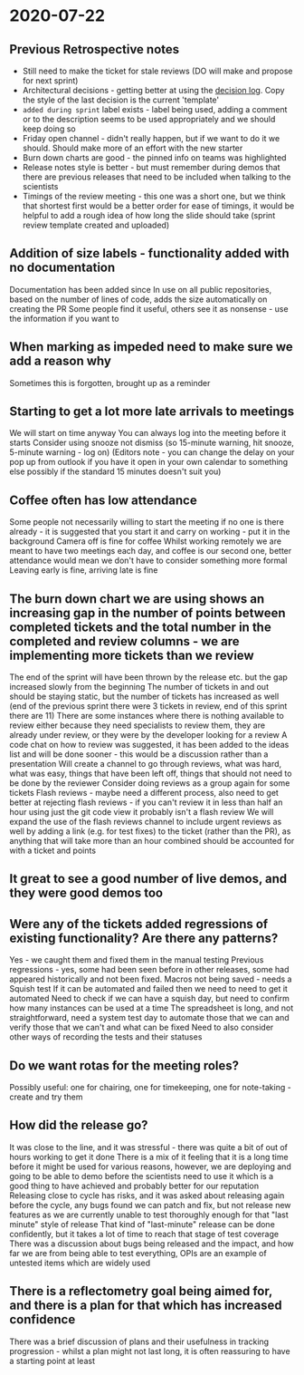 # 2020-07-22

## Previous Retrospective notes
* Still need to make the ticket for stale reviews (DO will make and propose for next sprint)
* Architectural decisions - getting better at using the [decision log](Decision-Log). Copy the style of the last decision is the current 'template'
* `added during sprint` label exists - label being used, adding a comment or to the description seems to be used appropriately and we should keep doing so
* Friday open channel - didn't really happen, but if we want to do it we should. Should make more of an effort with the new starter
* Burn down charts are good - the pinned info on teams was highlighted
* Release notes style is better - but must remember during demos that there are previous releases that need to be included when talking to the scientists
* Timings of the review meeting - this one was a short one, but we think that shortest first would be a better order for ease of timings, it would be helpful to add a rough idea of how long the slide should take (sprint review template created and uploaded)

## Addition of size labels - functionality added with no documentation
Documentation has been added since
In use on all public repositories, based on the number of lines of code, adds the size automatically on creating the PR
Some people find it useful, others see it as nonsense - use the information if you want to

## When marking as impeded need to make sure we add a reason why
Sometimes this is forgotten, brought up as a reminder

## Starting to get a lot more late arrivals to meetings
We will start on time anyway
You can always log into the meeting before it starts
Consider using snooze not dismiss (so 15-minute warning, hit snooze, 5-minute warning - log on) (Editors note - you can change the delay on your pop up from outlook if you have it open in your own calendar to something else possibly if the standard 15 minutes doesn't suit you)

## Coffee often has low attendance
Some people not necessarily willing to start the meeting if no one is there already - it is suggested that you start it and carry on working - put it in the background
Camera off is fine for coffee
Whilst working remotely we are meant to have two meetings each day, and coffee is our second one, better attendance would mean we don't have to consider something more formal
Leaving early is fine, arriving late is fine

## The burn down chart we are using shows an increasing gap in the number of points between completed tickets and the total number in the completed and review columns - we are implementing more tickets than we review
The end of the sprint will have been thrown by the release etc. but the gap increased slowly from the beginning
The number of tickets in and out should be staying static, but the number of tickets has increased as well (end of the previous sprint there were 3 tickets in review, end of this sprint there are 11)
There are some instances where there is nothing available to review either because they need specialists to review them, they are already under review, or they were by the developer looking for a review
A code chat on how to review was suggested, it has been added to the ideas list and will be done sooner - this would be a discussion rather than a presentation
Will create a channel to go through reviews, what was hard, what was easy, things that have been left off, things that should not need to be done by the reviewer
Consider doing reviews as a group again for some tickets
Flash reviews - maybe need a different process, also need to get better at rejecting flash reviews - if you can't review it in less than half an hour using just the git code view it probably isn't a flash review
We will expand the use of the flash reviews channel to include urgent reviews as well by adding a link (e.g. for test fixes) to the ticket (rather than the PR), as anything that will take more than an hour combined should be accounted for with a ticket and points

## It great to see a good number of live demos, and they were good demos too

## Were any of the tickets added regressions of existing functionality? Are there any patterns?
Yes - we caught them and fixed them in the manual testing
Previous regressions - yes, some had been seen before in other releases, some had appeared historically and not been fixed.
Macros not being saved - needs a Squish test
If it can be automated and failed then we need to need to get it automated
Need to check if we can have a squish day, but need to confirm how many instances can be used at a time
The spreadsheet is long, and not straightforward, need a system test day to automate those that we can and verify those that we can't and what can be fixed
Need to also consider other ways of recording the tests and their statuses

## Do we want rotas for the meeting roles?
Possibly useful: one for chairing, one for timekeeping, one for note-taking - create and try them

## How did the release go?
It was close to the line, and it was stressful - there was quite a bit of out of hours working to get it done
There is a mix of it feeling that it is a long time before it might be used for various reasons, however, we are deploying and going to be able to demo before the scientists need to use it which is a good thing to have achieved and probably better for our reputation
Releasing close to cycle has risks, and it was asked about releasing again before the cycle, any bugs found we can patch and fix, but not release new features as we are currently unable to test thoroughly enough for that "last minute" style of release
That kind of "last-minute" release can be done confidently, but it takes a lot of time to reach that stage of test coverage
There was a discussion about bugs being released and the impact, and how far we are from being able to test everything, OPIs are an example of untested items which are widely used

## There is a reflectometry goal being aimed for, and there is a plan for that which has increased confidence
There was a brief discussion of plans and their usefulness in tracking progression - whilst a plan might not last long, it is often reassuring to have a starting point at least